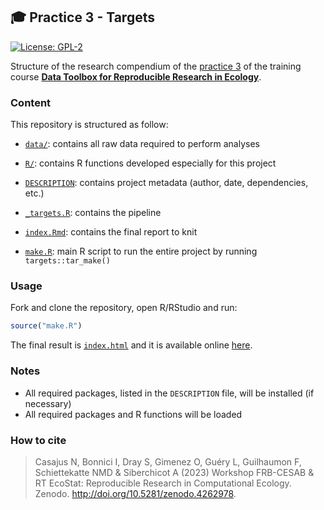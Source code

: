 
<!-- README.md is generated from README.Rmd. Please edit that file -->

## :mortar_board: Practice 3 - Targets

<!-- badges: start -->

[![License:
GPL-2](https://img.shields.io/badge/License-GPL%20v2-blue.svg)](https://choosealicense.com/licenses/gpl-2.0/)
<!-- badges: end -->

Structure of the research compendium of the [practice
3](https://rdatatoolbox.github.io/ex-targets.html) of the training
course [**Data Toolbox for Reproducible Research in
Ecology**](https://rdatatoolbox.github.io/).

### Content

This repository is structured as follow:

- [`data/`](https://github.com/rdatatoolbox/practice3/tree/main/data):
  contains all raw data required to perform analyses

- [`R/`](https://github.com/rdatatoolbox/practice3/tree/main/R):
  contains R functions developed especially for this project

- [`DESCRIPTION`](https://github.com/rdatatoolbox/practice3/tree/main/DESCRIPTION):
  contains project metadata (author, date, dependencies, etc.)

- [`_targets.R`](https://github.com/rdatatoolbox/practice3/tree/main/_targets.R):
  contains the pipeline

- [`index.Rmd`](https://github.com/rdatatoolbox/practice3/tree/main/index.Rmd):
  contains the final report to knit

- [`make.R`](https://github.com/rdatatoolbox/practice3/tree/main/make.R):
  main R script to run the entire project by running
  `targets::tar_make()`

### Usage

Fork and clone the repository, open R/RStudio and run:

``` r
source("make.R")
```

The final result is
[`index.html`](https://github.com/rdatatoolbox/practice3/tree/main/index.html)
and it is available online
[here](https://rdatatoolbox.github.io/practice3).

### Notes

- All required packages, listed in the `DESCRIPTION` file, will be
  installed (if necessary)
- All required packages and R functions will be loaded

### How to cite

> Casajus N, Bonnici I, Dray S, Gimenez O, Guéry L, Guilhaumon F,
> Schiettekatte NMD & Siberchicot A (2023) Workshop FRB-CESAB & RT
> EcoStat: Reproducible Research in Computational Ecology. Zenodo.
> <http://doi.org/10.5281/zenodo.4262978>.
